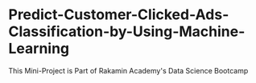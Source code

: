 # Predict-Customer-Clicked-Ads-Classification-by-Using-Machine-Learning
This Mini-Project is Part of Rakamin Academy's Data Science Bootcamp

